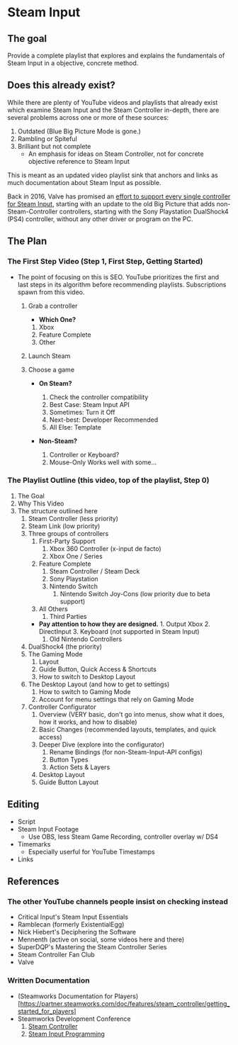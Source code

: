 # Steam Input

## The goal
Provide a complete playlist that explores and explains the fundamentals of Steam Input in a objective, concrete method.

## Does this already exist?

While there are plenty of YouTube videos and playlists that already exist which examine Steam Input and the Steam Controller in-depth, there are several problems across one or more of these sources:

1. Outdated 
	(Blue Big Picture Mode is gone.)
1. Rambling or Spiteful
1. Brilliant but not complete
	- An emphasis for ideas on Steam Controller, not for concrete objective reference to Steam Input

This is meant as an updated video playlist sink that anchors and links as much documentation about Steam Input as possible.

Back in 2016, Valve has promised an [effort to support every single controller for Steam Input](https://youtu.be/7l4SiAiKqqk), starting with an update to the old Big Picture that adds non-Steam-Controller controllers, starting with the Sony Playstation DualShock4 (PS4) controller, without any other driver or program on the PC.

## The Plan

### The First Step Video (Step 1, First Step, Getting Started)
  - The point of focusing on this is SEO. YouTube prioritizes the first and last steps in its algorithm before recommending playlists. Subscriptions spawn from this video.
	1. Grab a controller
		- __Which One?__
		1. Xbox
		1. Feature Complete
		1. Other
	1. Launch Steam
	1. Choose a game

		- __On Steam?__
			1. Check the controller compatibility
			1. Best Case: Steam Input API
			1. Sometimes: Turn it Off
			1. Next-best: Developer Recommended
			1. All Else: Template
       
		- __Non-Steam?__
			1. Controller or Keyboard?
			1. Mouse-Only Works well with some...
### The Playlist Outline (this video, top of the playlist, Step 0)
1. The Goal
1. Why This Video
1. The structure outlined here
	1. Steam Controller (less priority)
	1. Steam Link (low priority)
	1. Three groups of controllers
		1. First-Party Support
			1. Xbox 360 Controller (x-input de facto)
			1. Xbox One /  Series
		1. Feature Complete
			1. Steam Controller / Steam Deck
			1. Sony Playstation
			1. Nintendo Switch 
				1. Nintendo Switch Joy-Cons (low priority due to beta support)
		1. All Others
			1. Third Parties
     	- __Pay attention to how they are designed.__
				1. Output Xbox
				2. DirectInput
				3. Keyboard (not supported in Steam Input)
			1. Old Nintendo Controllers
	1. DualShock4 (the priority)
	1. The Gaming Mode
		1. Layout
		1. Guide Button, Quick Access & Shortcuts
		1. How to switch to Desktop Layout
	1. The Desktop Layout (and how to get to settings)
		1. How to switch to Gaming Mode
		1. Account for menu settings that rely on Gaming Mode
	1. Controller Configurator
		1. Overview (VERY basic, don't go into menus, show what it does, how it works, and how to disable)
 		1. Basic Changes (recommended layouts, templates, and quick access)
		1. Deeper Dive (explore into the configurator)
			1. Rename Bindings (for non-Steam-Input-API configs)
   			1. Button Types
			1. Action Sets & Layers
		1. Desktop Layout
 		1. Guide Button Layout

## Editing

- Script
- Steam Input Footage
	- Use OBS, less Steam Game Recording, controller overlay w/ DS4
- Timemarks
	- Especially userful for YouTube Timestamps
- Links

## References

### The other YouTube channels people insist on checking instead

- Critical Input's Steam Input Essentials
- Ramblecan (formerly ExistentialEgg)
- Nick Hiebert's Deciphering the Software
- Mennenth (active on social, some videos here and there)
- SuperDQP's Mastering the Steam Controller Series
- Steam Controller Fan Club
- Valve

### Written Documentation

- (Steamworks Documentation for Players)[https://partner.steamworks.com/doc/features/steam_controller/getting_started_for_players]
- Steamworks Development Conference
	1. [Steam Controller](https://youtu.be/7l4SiAiKqqk)
  1. [Steam Input Programming](https://youtu.be/UfN5WK7OzU8])
